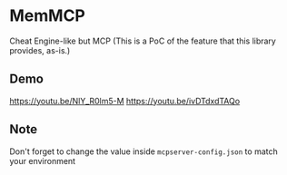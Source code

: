 # MemMCP
Cheat Engine-like but MCP (This is a PoC of the feature that this library provides, as-is.)

## Demo
https://youtu.be/NlY_R0lm5-M
https://youtu.be/ivDTdxdTAQo

## Note
Don't forget to change the value inside `mcpserver-config.json` to match your environment
